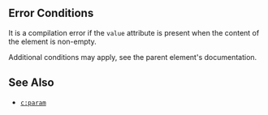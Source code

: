 ## Error Conditions

It is a compilation error if the `value` attribute is present when the content of the element is non-empty.

Additional conditions may apply, see the parent element's documentation.

## See Also

- [`c:param`](param.html)
